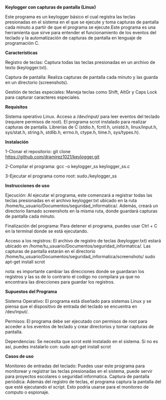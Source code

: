 **Keylogger con capturas de pantalla (Linux)**

Este programa es un keylogger básico el cual registra las teclas presionadas en el sistema  en el que se ejecute y toma capturas de pantalla cada minuto a partir de que el programa se ejecute.Este programa es una herramienta que sirve para entender el funcionamiento de los eventos del teclado y la automatización de capturas de pantalla en lenguaje de programación C.

**Características**

Registro de teclas: Captura todas las teclas presionadas en un archivo de texto (keylogger.txt).

Captura de pantalla: Realiza capturas de pantalla cada minuto y las guarda en un directorio (screenshots).

Gestión de teclas especiales: Maneja teclas como Shift, AltGr y Caps Lock para capturar caracteres especiales.

**Requisitos**

Sistema operativo Linux.
Acceso a /dev/input/ para leer eventos del teclado (requiere permisos de root).
El programa scrot instalado para realizar capturas de pantalla.
Librerías de C (stdio.h, fcntl.h, unistd.h, linux/input.h, sys/stat.h, string.h, stdlib.h, errno.h, ctype.h, time.h, sys/types.h).

**Instalación**

1-Clonar el repositorio: git clone https://github.com/dramirez1021/keylogger.git

2-Compilar el programa: gcc -o keylogger_ss keylogger_ss.c

3-Ejecutar el programa como root: sudo./keylogger_ss

**Instrucciones de uso**

Ejecución: Al ejecutar el programa, este comenzará a registrar todas las teclas presionadas en el archivo keylogger.txt ubicado en la ruta /home/tu_usuario/Documentos/seguridad_informatica/. Además, creará un directorio llamado screenshots en la misma ruta, donde guardará capturas de pantalla cada minuto.

Finalización del programa: Para detener el programa, puedes usar Ctrl + C en la terminal donde se está ejecutando.

Acceso a los registros:
El archivo de registro de teclas (keylogger.txt) estará ubicado en /home/tu_usuario/Documentos/seguridad_informatica/.
Las capturas de pantalla estarán en el directorio /home/tu_usuario/Documentos/seguridad_informatica/screenshots/
sudo apt-get install scrot

nota: es importante cambiar las direcciones donde se guardaran los registros y las ss de lo contrario el codigo no compilara ya que no encontrara las direcciones para guardar los registros.

**Supuestos del Programa**

Sistema Operativo: El programa está diseñado para sistemas Linux y se piensa que el dispositivo de entrada del teclado se encuentra en /dev/input/.

Permisos: El programa debe ser ejecutado con permisos de root para acceder a los eventos de teclado y crear directorios y tomar capturas de pantalla.

Dependencias: Se necesita que scrot esté instalado en el sistema. Si no es así, puedes instalarlo con: sudo apt-get install scrot

**Casos de uso** 

Monitoreo de entradas del teclado: Puedes usar este programa para monitorear y registrar las teclas presionadas en el sistema, puede servir para proyectos escolares o seguridad  informatica.
Captura de pantalla periódica: Además del registro de teclas, el programa captura la pantalla del que esté ejecutando el script. Esto podria usarse para el monitoreo de computo o espionaje.






